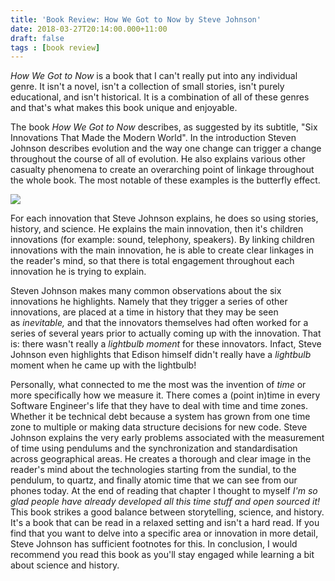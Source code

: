 ```yaml
---
title: 'Book Review: How We Got to Now by Steve Johnson'
date: 2018-03-27T20:14:00.000+11:00
draft: false
tags : [book review]
---
```


_How We Got to Now_ is a book that I can't really put into any individual genre. It isn't a novel, isn't a collection of small stories, isn't purely educational, and isn't historical. It is a combination of all of these genres and that's what makes this book unique and enjoyable.  

The book _How We Got to Now_ describes, as suggested by its subtitle, "Six Innovations That Made the Modern World". In the introduction Steven Johnson describes evolution and the way one change can trigger a change throughout the course of all of evolution. He also explains various other casualty phenomena to create an overarching point of linkage throughout the whole book. The most notable of these examples is the butterfly effect.


[![](https://3.bp.blogspot.com/-GM_okjc_u9M/WroLGFJixHI/AAAAAAAARJU/JkPU_UwiRmI428rQ9KJCS_cFGV05C5wSgCLcBGAs/s200/20180327_173851.jpg)](https://3.bp.blogspot.com/-GM_okjc_u9M/WroLGFJixHI/AAAAAAAARJU/JkPU_UwiRmI428rQ9KJCS_cFGV05C5wSgCLcBGAs/s1600/20180327_173851.jpg)


For each innovation that Steve Johnson explains, he does so using stories, history, and science. He explains the main innovation, then it's children innovations (for example: sound, telephony, speakers). By linking children innovations with the main innovation, he is able to create clear linkages in the reader's mind, so that there is total engagement throughout each innovation he is trying to explain.  

Steven Johnson makes many common observations about the six innovations he highlights. Namely that they trigger a series of other innovations, are placed at a time in history that they may be seen as _inevitable,_ and that the innovators themselves had often worked for a series of several years prior to actually coming up with the innovation. That is: there wasn't really a _lightbulb moment_ for these innovators. Infact, Steve Johnson even highlights that Edison himself didn't really have a _lightbulb_ moment when he came up with the lightbulb!  

Personally, what connected to me the most was the invention of _time_ or more specifically how we measure it. There comes a (point in)time in every Software Engineer's life that they have to deal with time and time zones. Whether it be technical debt because a system has grown from one time zone to multiple or making data structure decisions for new code. Steve Johnson explains the very early problems associated with the measurement of time using pendulums and the synchronization and standardisation across geographical areas. He creates a thorough and clear image in the reader's mind about the technologies starting from the sundial, to the pendulum, to quartz, and finally atomic time that we can see from our phones today. At the end of reading that chapter I thought to myself _I'm so glad people have already developed all this time stuff and open sourced it!_  
This book strikes a good balance between storytelling, science, and history. It's a book that can be read in a relaxed setting and isn't a hard read. If you find that you want to delve into a specific area or innovation in more detail, Steve Johnson has sufficient footnotes for this. In conclusion, I would recommend you read this book as you'll stay engaged while learning a bit about science and history.